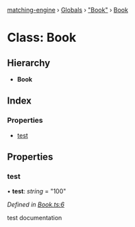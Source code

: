 [matching-engine](../README.md) › [Globals](../globals.md) › ["Book"](../modules/_book_.md) › [Book](_book_.book.md)

# Class: Book

## Hierarchy

* **Book**

## Index

### Properties

* [test](_book_.book.md#test)

## Properties

###  test

• **test**: *string* = "100"

*Defined in [Book.ts:6](https://github.com/hanzoai/matching-engine/blob/0373e78/src/Book.ts#L6)*

test documentation
